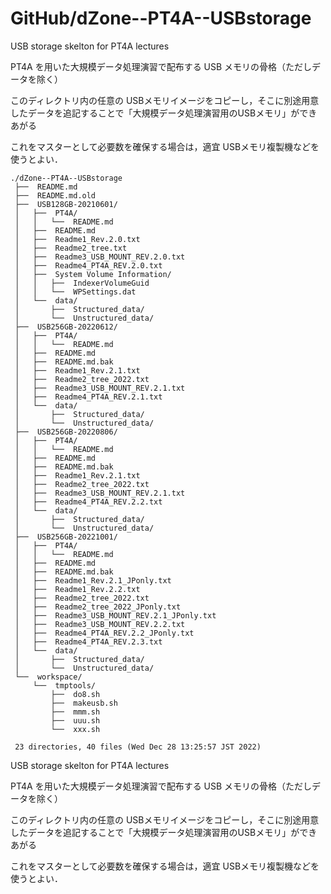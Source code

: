 # GitHub/dZone--PT4A--USBstorage

USB storage skelton for PT4A lectures

PT4A を用いた大規模データ処理演習で配布する USB メモリの骨格（ただしデータを除く）

このディレクトリ内の任意の USBメモリイメージをコピーし，そこに別途用意したデータを追記することで「大規模データ処理演習用のUSBメモリ」ができあがる

これをマスターとして必要数を確保する場合は，適宜 USBメモリ複製機などを使うとよい．


    ./dZone--PT4A--USBstorage
     ├──  README.md
     ├──  README.md.old
     ├──  USB128GB-20210601/
     │   ├──  PT4A/
     │   │   └──  README.md
     │   ├──  README.md
     │   ├──  Readme1_Rev.2.0.txt
     │   ├──  Readme2_tree.txt
     │   ├──  Readme3_USB_MOUNT_REV.2.0.txt
     │   ├──  Readme4_PT4A_REV.2.0.txt
     │   ├──  System Volume Information/
     │   │   ├──  IndexerVolumeGuid
     │   │   └──  WPSettings.dat
     │   └──  data/
     │       ├──  Structured_data/
     │       └──  Unstructured_data/
     ├──  USB256GB-20220612/
     │   ├──  PT4A/
     │   │   └──  README.md
     │   ├──  README.md
     │   ├──  README.md.bak
     │   ├──  Readme1_Rev.2.1.txt
     │   ├──  Readme2_tree_2022.txt
     │   ├──  Readme3_USB_MOUNT_REV.2.1.txt
     │   ├──  Readme4_PT4A_REV.2.1.txt
     │   └──  data/
     │       ├──  Structured_data/
     │       └──  Unstructured_data/
     ├──  USB256GB-20220806/
     │   ├──  PT4A/
     │   │   └──  README.md
     │   ├──  README.md
     │   ├──  README.md.bak
     │   ├──  Readme1_Rev.2.1.txt
     │   ├──  Readme2_tree_2022.txt
     │   ├──  Readme3_USB_MOUNT_REV.2.1.txt
     │   ├──  Readme4_PT4A_REV.2.2.txt
     │   └──  data/
     │       ├──  Structured_data/
     │       └──  Unstructured_data/
     ├──  USB256GB-20221001/
     │   ├──  PT4A/
     │   │   └──  README.md
     │   ├──  README.md
     │   ├──  README.md.bak
     │   ├──  Readme1_Rev.2.1_JPonly.txt
     │   ├──  Readme1_Rev.2.2.txt
     │   ├──  Readme2_tree_2022.txt
     │   ├──  Readme2_tree_2022_JPonly.txt
     │   ├──  Readme3_USB_MOUNT_REV.2.1_JPonly.txt
     │   ├──  Readme3_USB_MOUNT_REV.2.2.txt
     │   ├──  Readme4_PT4A_REV.2.2_JPonly.txt
     │   ├──  Readme4_PT4A_REV.2.3.txt
     │   └──  data/
     │       ├──  Structured_data/
     │       └──  Unstructured_data/
     └──  workspace/
         └──  tmptools/
             ├──  do8.sh
             ├──  makeusb.sh
             ├──  mmm.sh
             ├──  uuu.sh
             └──  xxx.sh
     
     23 directories, 40 files (Wed Dec 28 13:25:57 JST 2022)


USB storage skelton for PT4A lectures

PT4A を用いた大規模データ処理演習で配布する USB メモリの骨格（ただしデータを除く）

このディレクトリ内の任意の USBメモリイメージをコピーし，そこに別途用意したデータを追記することで「大規模データ処理演習用のUSBメモリ」ができあがる

これをマスターとして必要数を確保する場合は，適宜 USBメモリ複製機などを使うとよい．

